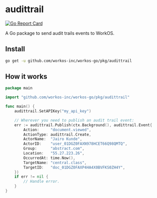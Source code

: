 # audittrail

[![Go Report Card](https://img.shields.io/badge/dev-reference-007d9c?logo=go&logoColor=white&style=flat)](https://pkg.go.dev/github.com/workos-inc/workos-go/pkg/audittrail)

A Go package to send audit trails events to WorkOS.

## Install

```sh
go get -u github.com/workos-inc/workos-go/pkg/audittrail
```

## How it works

```go
package main

import "github.com/workos-inc/workos-go/pkg/audittrail"

func main() {
    audittrail.SetAPIKey("my_api_key")

    // Wherever you need to publish an audit trail event:
    err := audittrail.Publish(ctx.Background(), audittrail.Event{
        Action:     "document.viewed",
        ActionType: audittrail.Create,
        ActorName:  "Jairo Kunde",
        ActorID:    "user_01DGZ0FAXN978HCET66Q98QMTQ",
        Group:      "abstract.com",
        Location:   "55.27.223.26",
        OccurredAt: time.Now(),
        TargetName: "central.class",
        TargetID:   "doc_01DGZ0FAXP4HA4X0BVFKS0ZH4Y",
    })
    if err != nil {
        // Handle error.
    }
}
```
